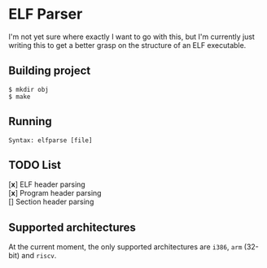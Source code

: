 # ELF Parser

I'm not yet sure where exactly I want to go with this, but I'm currently just writing this to get a better grasp on the structure of an ELF executable.

## Building project
```
$ mkdir obj
$ make
```

## Running
```
Syntax: elfparse [file]
```

## TODO List
[**x**] ELF header parsing\
[**x**] Program header parsing\
[] Section header parsing

## Supported architectures
At the current moment, the only supported architectures are `i386`, `arm` (32-bit) and `riscv`.

